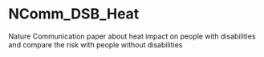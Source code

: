 # NComm_DSB_Heat
Nature Communication paper about heat impact on people with disabilities and compare the risk with people without disabilities

